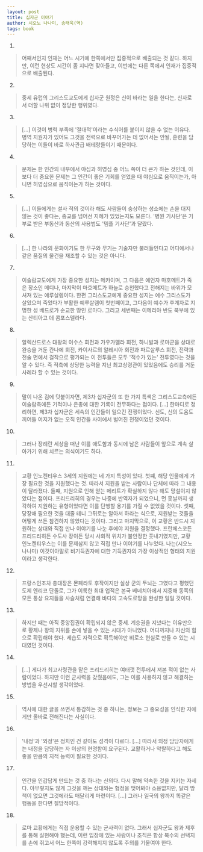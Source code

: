 ```yaml
---
layout: post
title: 십자군 이야기
author: 시오노 나나미, 송태욱(역)
tags: book
---
```


1. 
> 어째서인지 인재는 어느 시기에 한쪽에서만 집중적으로 배출되는 것 같다. 하지만, 이런 현상도 시간이 좀 지나면 잦아들고, 이번에는 다른 쪽에서 인재가 집중적으로 배출된다.
 
2. 
> 중세 유럽의 그리스도교도에게 십자군 원정은 신이 바라는 일을 한다는, 신자로서 더할 나위 없이 정당한 행위였다.
 
3. 
> [...] 이것이 병력 부족에 '절대적'이라는 수식어를 붙이지 않을 수 없는 이유다. 병역 지원자가 있어도 그것을 전력으로 바꾸어가는 데 없어서는 안될, 훈련을 담당하는 이들이 바로 하사관급 배테랑들이기 때문이다.
 
4. 
> 문제는 한 인간의 내부에서 야심과 허영심 중 어느 쪽이 더 큰가 하는 것인데, 이보다 더 중요한 문제는 그 인간이 좋은 기회를 얻었을 때 야심으로 움직이는가, 아니면 허영심으로 움직이는가 하는 것이다.

5. 
> [...] 이들에게는 설사 적의 것이라 해도 사람들이 숭상하는 성소에는 손을 대지 않는 것이 좋다는, 종교를 넘어선 지혜가 있었는지도 모른다. '병원 기사단'은 기부로 받은 부동산과 동산의 사용법도 '템플 기사단'과 달랐다.
 
6. 
> [...] 한 나라의 문화이기도 한 무구와 무기는 기술자만 불러들인다고 어디에서나 같은 품질의 물건을 재조할 수 있는 것은 아니다.
 
7. 
> 이슬람교도에게 가장 중요한 성지는 메카이며, 그 다음은 예언자 마호메트가 죽은 장소인 메디나, 마지막이 마호메트가 하늘로 승천했다고 전해지는 바위가 모셔져 있는 예루살렘이다. 한편 그리스도교에게 중요한 성지는 예수 그리스도가 살았으며 죽었다가 부활한 예루살렘이 첫번째이고, 그다음이 예수가 후계자로 지명한 성 베드로가 순교한 땅인 로마다. 그리고 세번째는 이메리아 반도 북부에 있는 산티아고 데 콤포스텔라다.
 
8. 
> 알렉산드로스 대왕의 이수스 회전과 가우가멜라 회전, 하니발과 로마군을 상대로 완승을 거둔 칸나에 회전, 카이사르의 알레시아 회전과 파르살루스 회전, 전략과 전술 면에서 걸작으로 평가되는 이 전투들은 모두 '적수가 있는' 전투였다는 것을 알 수 있다. 즉 적측에 상당한 능력을 지닌 최고상령관이 있었음에도 승리를 거둔 사례라 할 수 있는 것이다.
 
9. 
> 말이 나온 김에 덧붙이자면,  제3차 십자군의 또 한 가지 특색은 그리스도교측에든 이슬람측에든 기적이나 은총에 대한 기록이 전무하다는 점이다. [...] 한마디로 정리하면, 제3차 십자군은 세속의 인간들이 일으킨 전쟁이었다. 신도, 신의 도움도 끼어들 여지가 없는 오직 인간들 사이에서 벌어진 전쟁이었던 것이다.
 
10. 
> 그러나 장례란 세상을 떠난 이를 애도함과 동시에 남은 사람들이 앞으로 계속 살아가기 위해 치르는 의식이기도 하다.
 
11. 
> 교황 인노켄티우스 3세의 지원에는 네 가지 특성이 있다. 첫쨰, 해당 인물에게 가장 필요한 것을 지원했다는 것. 따라서 지원을 받는 사람이나 단체에 따라 그 내용이 달라졌다. 둘쨰, 지원으로 인해 얻는 메리트가 확실하지 않다 해도 망설이지 않았다는 점이다. 프리드리히의 경우는 나중에 반역자가 되었으니, 먼 훗날까지 생각하여 지원하는 유형이었다면 이를 단행할 용기를 가질 수 없었을 것이다. 셋쨰, 당장애 필요한 것을 대줄 테니 그뒤로는 알아서 하라는 식으로, 지원받는 것들을 어떻게 쓰든 참견하지 않았다는 것이다. 그리고 마지막으로, 이 교황은 반드시 지원하는 상대와 직접 만나 이야기를 나눈 후에야 지원을 결정했다. 프란체스코든 프리드리히든 수도사 장이든 당시 사회적 위치가 불안정한 풋내기였지만, 교황 인노켄티우스는 이를 문제삼지 않고 직접 만나 이야기를 나누었다. 나는(시오노 나나미) 이것이야말로 비기득권자에 대한 기득권자의 가장 이상적인 형태의 지원이라고 생각한다.
 
12. 
> 프랑스인조차 총대장은 몬페라토 후작이지만 실상 군의 두뇌는 그였다고 평했던 도제 엔리코 단돌로, 그가 이룩한 최대 업적은 본국 베네치아에서 지중해 동쪽의 모든 통상 요지들을 사슬처럼 연결해 바다의 고속도로망을 완성한 일일 것이다.
 
13. 
> 하지만 때는 아직 중앙집권이 확립되지 않은 중세. 계승권을 지녔다는 이유만으로 황제나 왕의 지위를 손에 넣을 수 있는 시대가 아니었다. 어디까지나 자신의 힘으로 확립해야 했다. 세습도 자력으로 획득해야만 비로소 현실로 만들 수 있는 시대였던 것이다.
 
14. 
> [...] 게다가 최고사령관을 맡은 프리드리히는 여태껏 전투에서 져본 적이 없는 사람이었다. 하지만 이런 군사력을 갖췄음에도, 그는 이를 사용하지 않고 해결하는 방법을 우선시할 생각이었다.
 
15. 
> 역사에 대한 글을 쓰면서 통감하는 것 중 하나는, 정보는 그 중요성을 인식한 자에게만 올바로 전해진다는 사실이다.
 
16. 
> '내정'과 '외정'은 정치인 건 같아도 성격이 다르다. [...] 따라서 외정 담당자에게는 내정을 담당하는 자 이상의 현명함이 요구된다. 교활하거나 악랄하다고 해도 좋을 만큼의 지적 능력이 필요한 것이다.
 
17. 
> 인간을 인갑답게 만드는 것 중 하나는 신의다. 다시 말해 약속한 것을 지키는 자세다. 아무렇지도 않게 그것을 깨는 상대와는 협정을 맺어봐야 소용없지만, 달리 방책이 없으면 그것에라도 매달리게 마련이다. [...] 그러나 일국의 왕까지 똑같은 행동을 한다면 절망적이다.
 
18. 
> 로마 교황에게는 직접 운용할 수 있는 군사력이 없다. 그래서 십자군도 왕과 제후를 통해 실현해야 했는데, 이런 입장에 있는 사람이나 조직은 항상 복수의 선택지를 손에 쥐고서 어느 한쪽이 강력해지지 않도록 주의를 기울여야 한다.